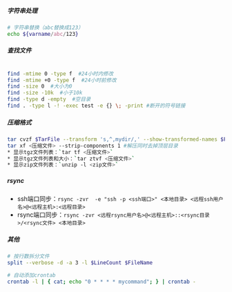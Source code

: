 
##### 字符串处理
```bash
# 字符串替换（abc替换成123）
echo ${varname/abc/123}
```

##### 查找文件
```bash

find -mtime 0 -type f  #24小时内修改
find -mtime +0 -type f  #24小时前修改
find -size 0  #大小为0
find -size -10k  #小于10k
find -type d -empty  #空目录
find . -type l -! -exec test -e {} \; -print #断开的符号链接
```


##### 压缩格式
```bash
tar cvzf $TarFile --transform 's,^,mydir/,' --show-transformed-names $Files  #压缩同时加上目录
tar xf <压缩文件> --strip-components 1 #解压同时去掉顶层目录
* 显示tgz文件列表：`tar tf <压缩文件>`
* 显示tgz文件列表和大小：`tar ztvf <压缩文件>`
* 显示zip文件列表：`unzip -l <zip文件>`
```

##### rsync
* ssh端口同步：`rsync -zvr  -e "ssh -p <ssh端口>" <本地目录> <远程ssh用户名>@<远程主机>:<远程目录>`
* rsync端口同步：`rsync -zvr <远程rsync用户名>@<远程主机>::<rsync目录>/<rsync文件> <本地目录>`

##### 其他
```bash
# 按行数拆分文件
split --verbose -d -a 3 -l $LineCount $FileName

# 自动添加crontab
crontab -l | { cat; echo "0 * * * * mycommand"; } | crontab -
```